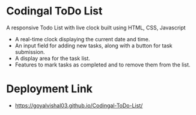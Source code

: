 # Codingal ToDo List

A responsive Todo List with live clock built using HTML, CSS, Javascript

- A real-time clock displaying the current date and time.
- An input field for adding new tasks, along with a button for task submission.
- A display area for the task list.
- Features to mark tasks as completed and to remove them from the list.

# Deployment Link
- https://goyalvishal03.github.io/Codingal-ToDo-List/
